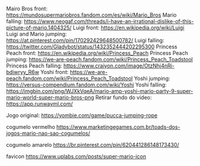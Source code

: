 Mairo Bros front: https://mundosupermariobros.fandom.com/es/wiki/Mario_Bros
Mario falling: https://www.neogaf.com/threads/i-have-an-irrational-dislike-of-this-picture-of-mario.1404325/
Luigi front: https://en.wikipedia.org/wiki/Luigi
Luigi and Mario jumping: https://at.pinterest.com/pin/170292429648500782/
Luigi falling: https://twitter.com/Gladybot/status/1432352444202295300
Princess Peach front: https://en.wikipedia.org/wiki/Princess_Peach
Princess Peach jumping: https://we-are-peach.fandom.com/wiki/Princess_Peach_Toadstool
Princess Peach falling: https://www.craiyon.com/image/OtzNhj4nRi-bdiwryy_R6w
Yoshi front: https://we-are-peach.fandom.com/wiki/Princess_Peach_Toadstool
Yoshi jumping: https://versus-compendium.fandom.com/wiki/Yoshi
Yoshi falling: https://imgbin.com/png/WJXkVqeA/mario-amp-yoshi-mario-party-9-super-mario-world-super-mario-bros-png
Retirar fundo do video: https://app.runwayml.com/

Jogo original: https://yombie.com/game/pucca-jumping-rope

cogumelo vermelho https://www.marketingegames.com.br/toads-dos-jogos-mario-nao-sao-cogumelos/

cogumelo amarelo https://br.pinterest.com/pin/620441286148173430/

favicon https://www.uplabs.com/posts/super-mario-icon
